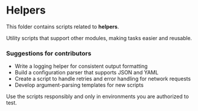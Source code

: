 # Helpers

This folder contains scripts related to **helpers**.

Utility scripts that support other modules, making tasks easier and reusable.

### Suggestions for contributors
- Write a logging helper for consistent output formatting
- Build a configuration parser that supports JSON and YAML
- Create a script to handle retries and error handling for network requests
- Develop argument-parsing templates for new scripts

Use the scripts responsibly and only in environments you are authorized to test.
